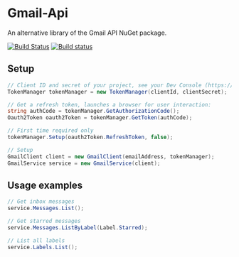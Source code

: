 # Gmail-Api
An alternative library of the Gmail API NuGet package.

[![Build Status](https://travis-ci.org/kpstolk/Gmail-Api.svg)](https://travis-ci.org/kpstolk/Gmail-Api)
[![Build status](https://ci.appveyor.com/api/projects/status/tqv09fs3fo9a37t0?svg=true)](https://ci.appveyor.com/project/kpstolk/gmail-api)


## Setup
``` csharp
// Client ID and secret of your project, see your Dev Console (https://console.developers.google.com/project)
TokenManager tokenManager = new TokenManager(clientId, clientSecret);

// Get a refresh token, launches a browser for user interaction:
string authCode = tokenManager.GetAuthorizationCode();
Oauth2Token oauth2Token = tokenManager.GetToken(authCode);

// First time required only
tokenManager.Setup(oauth2Token.RefreshToken, false);

// Setup
GmailClient client = new GmailClient(emailAddress, tokenManager);
GmailService service = new GmailService(client);
```

## Usage examples
``` csharp
// Get inbox messages
service.Messages.List();

// Get starred messages
service.Messages.ListByLabel(Label.Starred);

// List all labels
service.Labels.List();
```
